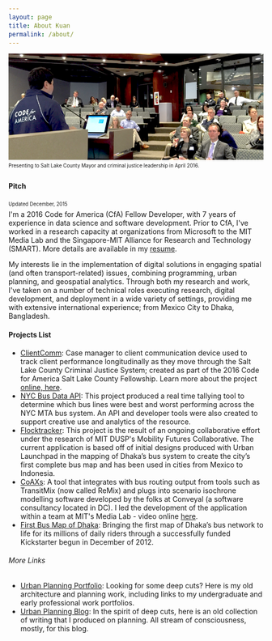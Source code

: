 ```yaml
---
layout: page
title: About Kuan
permalink: /about/
---
```



![presenting](https://raw.githubusercontent.com/kuanb/kuanb.github.io/master/images/presenting.png)
<sub><sup>Presenting to Salt Lake County Mayor and criminal justice leadership in April 2016.</sub></sup>

#### Pitch

<sub><sup>Updated December, 2015</sub></sup><br>
I'm a 2016 Code for America (CfA) Fellow Developer, with 7 years of experience in data science and software development. Prior to CfA, I've worked in a research capacity at organizations from Microsoft to the MIT Media Lab and the Singapore-MIT Alliance for Research and Technology (SMART). More details are available in my [resume](https://dl.dropboxusercontent.com/u/13557332/Update%20Resume.pdf). 

My interests lie in the implementation of digital solutions in engaging spatial (and often transport-related) issues, combining programming, urban planning, and geospatial analytics. Through both my research and work, I've taken on a number of technical roles executing research, digital development, and deployment in a wide variety of settings, providing me with extensive international experience; from Mexico City to Dhaka, Bangladesh.

#### Projects List

* [ClientComm](http://clientcomm.org/): Case manager to client communication device used to track client performance longitudinally as they move through the Salt Lake County Criminal Justice System; created as part of the 2016 Code for America Salt Lake County Fellowship. Learn more about the project [online, here](https://clientcomm.org/).
* [NYC Bus Data API](http://busdataapi1.cloudapp.net/): This project produced a real time tallying tool to determine which bus lines were best and worst performing across the NYC MTA bus system. An API and developer tools were also created to support creative use and analytics of the resource.
* [Flocktracker](http://www.flocktracker.org/): This project is the result of an ongoing collaborative effort under the research of MIT DUSP's Mobility Futures Collaborative. The current application is based off of initial designs produced with Urban Launchpad in the mapping of Dhaka’s bus system to create the city’s first complete bus map and has been used in cities from Mexico to Indonesia.
* [CoAXs](https://github.com/mitTransportAnalyst/CoAXs): A tool that integrates with bus routing output from tools such as TransitMix (now called ReMix) and plugs into scenario isochrone modelling software developed by the folks at Conveyal (a software consultancy located in DC). I led the development of the application  within a team at MIT's Media Lab - video online [here](http://web.mit.edu/ansons/www/Detail-SK-mute.mp4).
* [First Bus Map of Dhaka](https://www.kickstarter.com/projects/urbanlaunchpad/first-bus-map-of-dhaka): Bringing the first map of Dhaka’s bus network to life for its millions of daily riders through a successfully funded Kickstarter begun in December of 2012.

###### More Links

* [Urban Planning Portfolio](http://cargocollective.com/kuanbutts): Looking for some deep cuts? Here is my old architecture and planning work, including links to my undergraduate and early professional work portfolios.
* [Urban Planning Blog](http://systemcity.wordpress.com/): In the spirit of deep cuts, here is an old collection of writing that I produced on planning. All stream of consciousness, mostly, for this blog.

